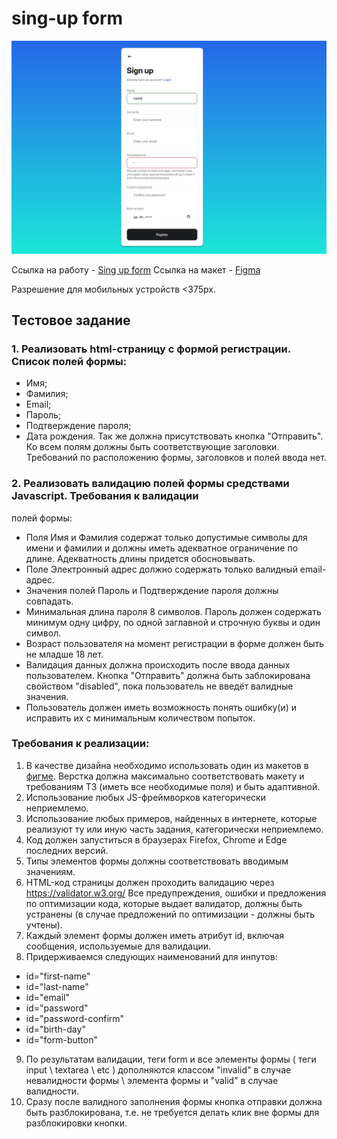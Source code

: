 # sing-up form

![image](singup.jpg)

Ссылка на работу - [Sing up form](https://mariasuz.github.io/sing-up/)
Ссылка на макет - [Figma](https://www.figma.com/design/B34HAXaZi98a2qEZtMyDj3/20-Screen-Login-%26-Register-Mobile-App-(Community)?node-id=0-1&node-type=canvas&t=RIOAlrCxUMTUXTf8-0)

Разрешение для мобильных устройств <375px.

## Тестовое задание
### 1. Реализовать html-страницу с формой регистрации. Список полей формы:
- Имя;
- Фамилия;
- Email;
- Пароль;
- Подтверждение пароля;
- Дата рождения.
Так же должна присутствовать кнопка "Отправить". Ко всем полям должны быть
соответствующие заголовки. Требований по расположению формы, заголовков и полей
ввода нет.
### 2. Реализовать валидацию полей формы средствами Javascript. Требования к валидации
полей формы:
- Поля Имя и Фамилия содержат только допустимые символы для имени и фамилии
и должны иметь адекватное ограничение по длине. Адекватность длины придется
обосновывать.
- Поле Электронный адрес должно содержать только валидный email-адрес.
- Значения полей Пароль и Подтверждение пароля должны совпадать.
- Минимальная длина пароля 8 символов. Пароль должен содержать минимум одну
цифру, по одной заглавной и строчную буквы и один символ.
- Возраст пользователя на момент регистрации в форме должен быть не младше 18
лет.
- Валидация данных должна происходить после ввода данных пользователем.
Кнопка "Отправить" должна быть заблокирована свойством "disabled", пока
пользователь не введёт валидные значения.
- Пользователь должен иметь возможность понять ошибку(и) и исправить их с
минимальным количеством попыток.
### Требования к реализации:
 1. В качестве дизайна необходимо использовать один из макетов в [фигме](https://www.figma.com/community/file/1370757927948360864/20-screen-login-register-mobile-app). Верстка
должна максимально соответствовать макету и требованиям ТЗ (иметь все необходимые
поля) и быть адаптивной.
2. Использование любых JS-фреймворков категорически неприемлемо.
3. Использование любых примеров, найденных в интернете, которые реализуют ту или иную
часть задания, категорически неприемлемо.
4. Код должен запуститься в браузерах Firefox, Chrome и Edge последних версий.
5. Типы элементов формы должны соответствовать вводимым значениям.
6. HTML-код страницы должен проходить валидацию через https://validator.w3.org/ Все
предупреждения, ошибки и предложения по оптимизации кода, которые выдает
валидатор, должны быть устранены (в случае предложений по оптимизации - должны
быть учтены).
7. Каждый элемент формы должен иметь атрибут id, включая сообщения,
используемые для валидации.
8. Придерживаемся следующих наименований для инпутов:
- id="first-name"
- id="last-name"
- id="email"
- id="password"
- id="password-confirm"
- id="birth-day"
- id="form-button"
9. По результатам валидации, теги form и все элементы формы ( теги input \ textarea \ etc )
дополняются классом "invalid" в случае невалидности формы \ элемента формы и "valid" в
случае валидности.
10. Сразу после валидного заполнения формы кнопка отправки должна быть
разблокирована, т.е. не требуется делать клик вне формы для разблокировки кнопки.